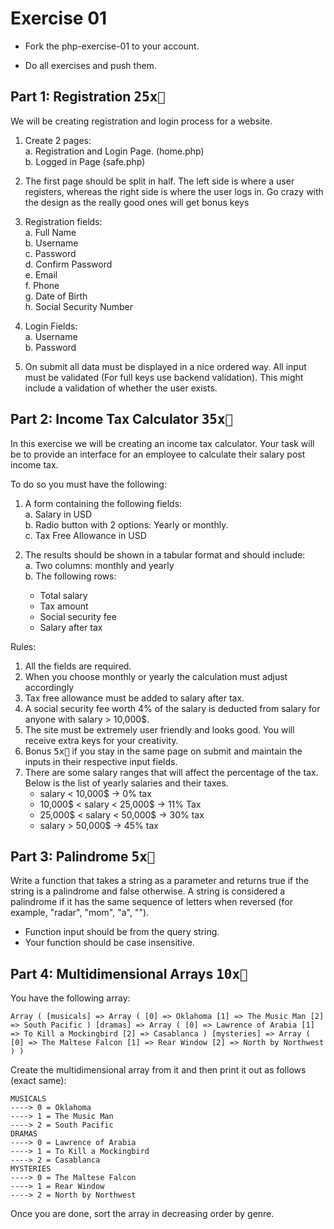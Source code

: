 # Exercise 01

- Fork the php-exercise-01 to your account.

- Do all exercises and push them.

## Part 1: Registration <kbd>25x🔑</kbd>

We will be creating registration and login process for a website.

1. Create 2 pages:<br>
  a. Registration and Login Page. (home.php)<br/>
  b. Logged in Page (safe.php)<br/>

2. The first page should be split in half. The left side is where a user registers, whereas the right side is where the user logs in. Go crazy with the design as the really good ones will get bonus keys

3. Registration fields:<br>
  a. Full Name<br>
  b. Username<br>
  c. Password<br>
  d. Confirm Password<br>
  e. Email<br>
  f. Phone<br>
  g. Date of Birth<br>
  h. Social Security Number<br>

4. Login Fields:<br/>
  a. Username<br/>
  b. Password<br/>

5. On submit all data must be displayed in a nice ordered way. All input must be validated (For full keys use backend validation). This might include a validation of whether the user exists.

## Part 2: Income Tax Calculator <kbd>35x🔑</kbd>

In this exercise we will be creating an income tax calculator. Your task will be to provide an interface for an employee to calculate their salary post income tax.

To do so you must have the following:

1. A form containing the following fields:<br>
  a. Salary in USD <br>
  b. Radio button with 2 options: Yearly or monthly. <br>
  c. Tax Free Allowance in USD <br>

2. The results should be shown in a tabular format and should include: <br>
  a. Two columns: monthly and yearly <br>
  b. The following rows:
    - Total salary
    - Tax amount
    - Social security fee
    - Salary after tax <br>

Rules:<br>
  1. All the fields are required. <br>
  2. When you choose monthly or yearly the calculation must adjust accordingly <br>
  3. Tax free allowance must be added to salary after tax.
  4. A social security fee worth 4% of the salary is deducted from salary for anyone with salary > 10,000$.<br>
  5. The site must be extremely user friendly and looks good. You will receive extra keys for your creativity.<br>
  6. Bonus <kbd>5x🔑</kbd> if you stay in the same page on submit and maintain the inputs in their respective input fields.
  7. There are some salary ranges that will affect the percentage of the tax. Below is the list of yearly salaries and their taxes.
      - salary < 10,000$ -> 0% tax
      - 10,000$ < salary < 25,000$ -> 11% Tax
      - 25,000$ < salary < 50,000$ -> 30% tax
      - salary > 50,000$ -> 45% tax

## Part 3: Palindrome <kbd>5x🔑</kbd>
Write a function that takes a string as a parameter and returns true if the string is a palindrome and false otherwise. A string is considered a palindrome if it has the same sequence of letters when reversed (for example, "radar", "mom", "a", "").
- Function input should be from the query string.
- Your function should be case insensitive.

## Part 4: Multidimensional Arrays <kbd>10x🔑</kbd>
You have the following array:
```
Array ( [musicals] => Array ( [0] => Oklahoma [1] => The Music Man [2] => South Pacific ) [dramas] => Array ( [0] => Lawrence of Arabia [1] => To Kill a Mockingbird [2] => Casablanca ) [mysteries] => Array ( [0] => The Maltese Falcon [1] => Rear Window [2] => North by Northwest ) )
```
Create the multidimensional array from it and then print it out as follows (exact same):

```
MUSICALS
----> 0 = Oklahoma
----> 1 = The Music Man
----> 2 = South Pacific
DRAMAS
----> 0 = Lawrence of Arabia
----> 1 = To Kill a Mockingbird
----> 2 = Casablanca
MYSTERIES
----> 0 = The Maltese Falcon
----> 1 = Rear Window
----> 2 = North by Northwest
```

Once you are done, sort the array in decreasing order by genre.
